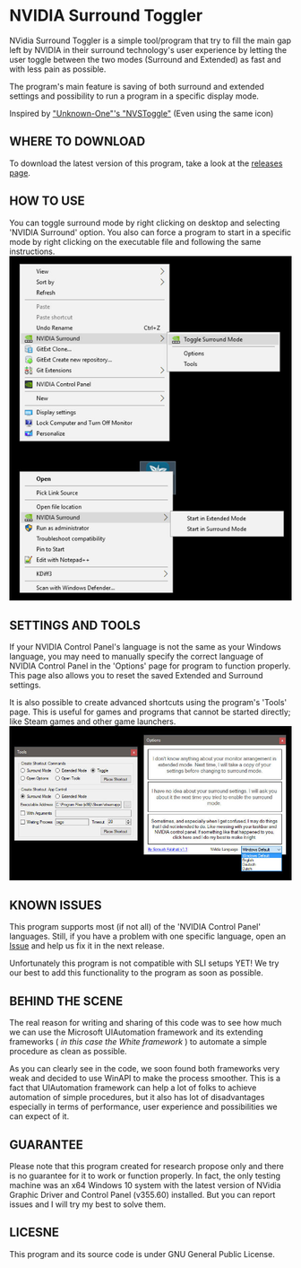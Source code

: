 # NVIDIA Surround Toggler
NVidia Surround Toggler is a simple tool/program that try to fill the main gap left by NVIDIA in their surround technology's user experience by letting the user toggle between the two modes (Surround and Extended) as fast and with less pain as possible.

The program's main feature is saving of both surround and extended settings and possibility to run a program in a specific display mode.

Inspired by <a href="http://hardforum.com/showthread.php?t=1590030">"Unknown-One"'s "NVSToggle"</a> (Even using the same icon)

## WHERE TO DOWNLOAD
To download the latest version of this program, take a look at the <a href="https://github.com/falahati/NVIDIASurroundToggler/releases">releases page</a>.

## HOW TO USE
You can toggle surround mode by right clicking on desktop and selecting 'NVIDIA Surround' option. You also can force a program to start in a specific mode by right clicking on the executable file and following the same instructions.
![Screenshot](/contextmenus.jpg?raw=true "Screenshot")

## SETTINGS AND TOOLS
If your NVIDIA Control Panel's language is not the same as your Windows language, you may need to manually specify the correct language of NVIDIA Control Panel in the 'Options' page for program to function properly. This page also allows you to reset the saved Extended and Surround settings.

It is also possible to create advanced shortcuts using the program's 'Tools' page. This is useful for games and programs that cannot be started directly; like Steam games and other game launchers.
![Screenshot](/screenshot.jpg?raw=true "Screenshot")

## KNOWN ISSUES
This program supports most (if not all) of the 'NVIDIA Control Panel' languages. Still, if you have a problem with one specific language, open an <a href="https://github.com/falahati/NVIDIASurroundToggler/issues">Issue</a> and help us fix it in the next release.

Unfortunately this program is not compatible with SLI setups YET! We try our best to add this functionality to the program as soon as possible.

## BEHIND THE SCENE
The real reason for writing and sharing of this code was to see how much we can use the Microsoft UIAutomation framework and its extending frameworks ( _in this case the White framework_ ) to automate a simple procedure as clean as possible.

As you can clearly see in the code, we soon found both frameworks very weak and decided to use WinAPI to make the process smoother. This is a fact that UIAutomation framework can help a lot of folks to achieve automation of simple procedures, but it also has lot of disadvantages especially in terms of performance, user experience and possibilities we can expect of it.

## GUARANTEE
Please note that this program created for research propose only and there is no guarantee for it to work or function properly. In fact, the only testing machine was an x64 Windows 10 system with the latest version of NVidia Graphic Driver and Control Panel (v355.60) installed. But you can report issues and I will try my best to solve them.

## LICESNE
This program and its source code is under GNU General Public License.
